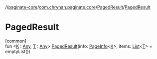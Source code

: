 //[paginate-core](../../../index.md)/[com.chrynan.paginate.core](../index.md)/[PagedResult](index.md)/[PagedResult](-paged-result.md)

# PagedResult

[common]\
fun <[K](index.md) : [Any](https://kotlinlang.org/api/latest/jvm/stdlib/kotlin/-any/index.html), [T](index.md) : [Any](https://kotlinlang.org/api/latest/jvm/stdlib/kotlin/-any/index.html)> [PagedResult](-paged-result.md)(info: [PageInfo](../-page-info/index.md)<[K](index.md)>, items: [List](https://kotlinlang.org/api/latest/jvm/stdlib/kotlin.collections/-list/index.html)<[T](index.md)> = emptyList())
